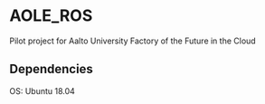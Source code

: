 # AOLE_ROS
Pilot project for Aalto University Factory of the Future in the Cloud

## Dependencies

OS: Ubuntu 18.04
